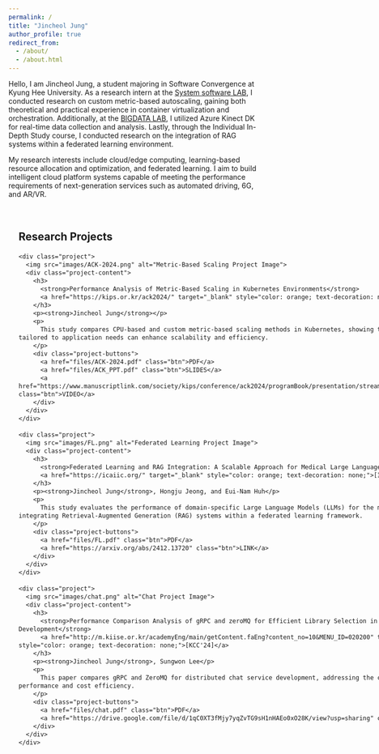 ```yaml
---
permalink: /
title: "Jincheol Jung"
author_profile: true
redirect_from:
  - /about/
  - /about.html
---
```


Hello, I am Jincheol Jung, a student majoring in Software Convergence at Kyung Hee University. As a research intern at the [System software LAB](https://ss.korea.ac.kr/), I conducted research on custom metric-based autoscaling, gaining both theoretical and practical experience in container virtualization and orchestration. Additionally, at the [BIGDATA LAB](http://allbigdata.khu.ac.kr/), I utilized Azure Kinect DK for real-time data collection and analysis. Lastly, through the Individual In-Depth Study course, I conducted research on the integration of RAG systems within a federated learning environment.

My research interests include cloud/edge computing, learning-based resource allocation and optimization, and federated learning. I aim to build intelligent cloud platform systems capable of meeting the performance requirements of next-generation services such as automated driving, 6G, and AR/VR.


<style>
  .container {
    display: flex;
    justify-content: space-between; /* Research Projects와 Sidebar를 양옆으로 배치 */
    max-width: 1400px; /* 전체 컨테이너의 최대 너비 */
    margin: 0 auto; /* 화면 가운데 정렬 */
    padding: 20px;
  }

  .main-content {
    flex: 3; /* Research Projects가 더 넓게 표시되도록 설정 */
    margin-right: 30px; /* Sidebar와의 간격 */
  }

  .project {
    display: flex;
    align-items: flex-start;
    gap: 20px; /* 이미지와 텍스트 사이 간격 */
    margin-bottom: 40px; /* 프로젝트 간 간격 */
  }

  .project img {
    max-width: 250px; /* 이미지 크기 고정 */
    height: auto;
    border-radius: 5px; /* 이미지 모서리를 둥글게 설정 */
  }

  .project-content {
    flex: 1; /* 설명 부분이 남은 공간을 차지 */
    font-size: 16px; /* 텍스트 크기 */
    line-height: 1.6; /* 텍스트 줄 간격 */
  }

  .sidebar {
    flex: 1; /* Sidebar의 비율 */
    max-width: 320px; /* Sidebar의 최대 너비 */
    background-color: #f9f9f9;
    padding: 15px;
    border-radius: 8px;
    box-shadow: 0 4px 6px rgba(0, 0, 0, 0.1);
    position: sticky; /* Sidebar를 화면에 고정 */
    top: 20px; /* 상단에서 거리 */
  }

  .news-item {
    margin-bottom: 15px;
    font-size: 14px;
    line-height: 1.4;
  }
</style>

<div class="container">
  <!-- Main Content: Research Projects -->
  <div class="main-content">
    <h2>Research Projects</h2>

    <div class="project">
      <img src="images/ACK-2024.png" alt="Metric-Based Scaling Project Image">
      <div class="project-content">
        <h3>
          <strong>Performance Analysis of Metric-Based Scaling in Kubernetes Environments</strong>
          <a href="https://kips.or.kr/ack2024/" target="_blank" style="color: orange; text-decoration: none;">[ACK'24]</a>
        </h3>
        <p><strong>Jincheol Jung</strong></p>
        <p>
          This study compares CPU-based and custom metric-based scaling methods in Kubernetes, showing that custom metrics tailored to application needs can enhance scalability and efficiency.
        </p>
        <div class="project-buttons">
          <a href="files/ACK-2024.pdf" class="btn">PDF</a>
          <a href="files/ACK_PPT.pdf" class="btn">SLIDES</a>
          <a href="https://www.manuscriptlink.com/society/kips/conference/ack2024/programBook/presentation/streaming/mv/KIPS_C2024B0377" class="btn">VIDEO</a>
        </div>
      </div>
    </div>

    <div class="project">
      <img src="images/FL.png" alt="Federated Learning Project Image">
      <div class="project-content">
        <h3>
          <strong>Federated Learning and RAG Integration: A Scalable Approach for Medical Large Language Models</strong>
          <a href="https://icaiic.org/" target="_blank" style="color: orange; text-decoration: none;">[ICAIIC'25]</a>
        </h3>
        <p><strong>Jincheol Jung</strong>, Hongju Jeong, and Eui-Nam Huh</p>
        <p>
          This study evaluates the performance of domain-specific Large Language Models (LLMs) for the medical field by integrating Retrieval-Augmented Generation (RAG) systems within a federated learning framework.
        </p>
        <div class="project-buttons">
          <a href="files/FL.pdf" class="btn">PDF</a>
          <a href="https://arxiv.org/abs/2412.13720" class="btn">LINK</a>
        </div>
      </div>
    </div>

    <div class="project">
      <img src="images/chat.png" alt="Chat Project Image">
      <div class="project-content">
        <h3>
          <strong>Performance Comparison Analysis of gRPC and zeroMQ for Efficient Library Selection in Chat Service Development</strong>
          <a href="http://m.kiise.or.kr/academyEng/main/getContent.faEng?content_no=10&MENU_ID=020200" target="_blank" style="color: orange; text-decoration: none;">[KCC'24]</a>
        </h3>
        <p><strong>Jincheol Jung</strong>, Sungwon Lee</p>
        <p>
          This paper compares gRPC and ZeroMQ for distributed chat service development, addressing the challenge of balancing performance and cost efficiency.
        </p>
        <div class="project-buttons">
          <a href="files/chat.pdf" class="btn">PDF</a>
          <a href="https://drive.google.com/file/d/1qC0XT3fMjy7yqZvTG9sH1nHAEo0xO28K/view?usp=sharing" class="btn">SLIDES</a>
        </div>
      </div>
    </div>
  </div>

  <!-- Sidebar -->
  <div class="sidebar">
    <h2>News</h2>
    <div class="news-item">
      <p><strong> 2025:</strong> ICAIIC'25 paper accepted on Federated Learning and RAG Integration: A Scalable Approach for Medical Large Language Models</p>
    </div>
    <div class="news-item">
      <p><strong>Nov 2024:</strong> Presented Performance Analysis of Metric-Based Scaling at ACK'24 </p>
    </div>
    <div class="news-item">
      <p><strong>June 2024:</strong> Presented gRPC and ZeroMQ Comparison for Chat Services at KIISE'24. </p>
    </div>
    <div class="news-item">
      <p><strong>Dec 2023 - Sep 2024:</strong> Joined the System Software Lab as an intern. Worked on projects related to container orchestration and resource allocation/scaling. </p>
    </div>
    <div class="news-item">
      <p><strong>Dec 2022 - Feb 2023:</strong> Joined the BIGDATA Lab as an intern. Worked on data extraction and analysis using Azure Kinect DK. </p>
    </div>
  </div>
</div>